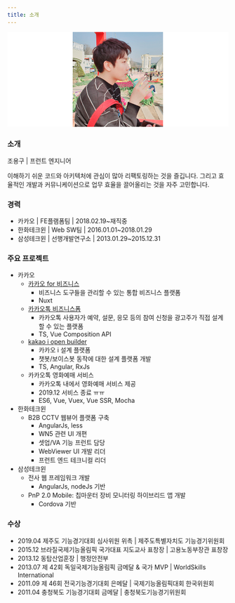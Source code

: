 ```yaml
---
title: 소개
---
```


![](./img/profile.png)

### 소개
조용구 | 프런트 엔지니어

이해하기 쉬운 코드와 아키텍처에 관심이 많아 리팩토링하는 것을 즐깁니다.
그리고 효율적인 개발과 커뮤니케이션으로 업무 효율을 끌어올리는 것을 자주 고민합니다.

### 경력
- 카카오 | FE플램폼팀 | 2018.02.19~재직중
- 한화테크윈 | Web SW팀 | 2016.01.01~2018.01.29
- 삼성테크윈 | 선행개발연구소 | 2013.01.29~2015.12.31

### 주요 프로젝트
- 카카오
    - [카카오 for 비즈니스](https://business.kakao.com/)
        - 비즈니스 도구들을 관리할 수 있는 통합 비즈니스 플랫폼
        - Nuxt
    - [카카오톡 비즈니스폼](https://business.kakao.com/talkbizform/)
        - 카카오톡 사용자가 예약, 설문, 응모 등의 참여 신청을 광고주가 직접 설계할 수 있는 플랫폼
        - TS, Vue Composition API
    - [kakao i open builder](https://i.kakao.com/)
        - 카카오 i 설계 플랫폼
        - 챗봇/보이스봇 동작에 대한 설계 플랫폼 개발
        - TS, Angular, RxJs
    - 카카오톡 영화예매 서비스
        - 카카오톡 내에서 영화예매 서비스 제공
        - 2019.12 서비스 종료 ㅠㅠ
        - ES6, Vue, Vuex, Vue SSR, Mocha
- 한화테크윈
    - B2B CCTV 웹뷰어 플랫폼 구축
        - AngularJs, less
        - WN5 관련 UI 개편
        - 셋업/VA 기능 프런트 담당
        - WebViewer UI 개발 리더
        - 프런트 엔드 테크니컬 리더
- 삼성테크윈
    - 전사 웹 프레임워크 개발
        - AngularJs, nodeJs 기반
    - PnP 2.0 Mobile: 칩마운터 장비 모니터링 하이브리드 앱 개발
        - Cordova 기반

### 수상
- 2019.04 제주도 기능경기대회 심사위원 위촉 | 제주도특별자치도 기능경기위원회
- 2015.12 브라질국제기능올림픽 국가대표 지도교사 표창장 | 고용노동부장관 표창장
- 2013.12 동탑산업훈장 | 행정안전부
- 2013.07 제 42회 독일국제기능올림픽 금메달 & 국가 MVP | WorldSkills International
- 2011.09 제 46회 전국기능경기대회 은메달 | 국제기능올림픽대회 한국위원회
- 2011.04 충청북도 기능경기대회 금메달 | 충청북도기능경기위원회
